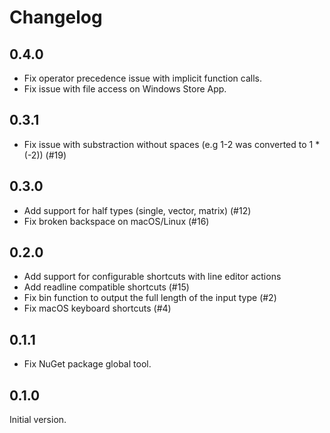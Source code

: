 # Changelog

## 0.4.0
- Fix operator precedence issue with implicit function calls.
- Fix issue with file access on Windows Store App.

## 0.3.1

- Fix issue with substraction without spaces (e.g 1-2 was converted to 1 * (-2)) (#19)

## 0.3.0

- Add support for half types (single, vector, matrix) (#12)
- Fix broken backspace on macOS/Linux (#16)

## 0.2.0

- Add support for configurable shortcuts with line editor actions
- Add readline compatible shortcuts (#15)
- Fix bin function to output the full length of the input type (#2)
- Fix macOS keyboard shortcuts (#4)

## 0.1.1

- Fix NuGet package global tool.

## 0.1.0

Initial version.